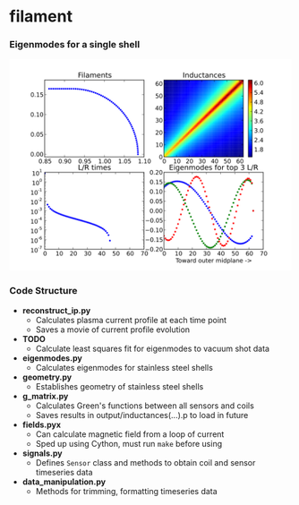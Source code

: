 # filament

### Eigenmodes for a single shell

![](resources/eigenmodes.svg)


### Code Structure

- __reconstruct_ip.py__
	- Calculates plasma current profile at each time point
	- Saves a movie of current profile evolution
- __TODO__
	- Calculate least squares fit for eigenmodes to vacuum shot data
- __eigenmodes.py__
	- Calculates eigenmodes for stainless steel shells
- __geometry.py__
	- Establishes geometry of stainless steel shells
- __g_matrix.py__
	- Calculates Green's functions between all sensors and coils
	- Saves results in output/inductances(...).p to load in future
- __fields.pyx__
	- Can calculate magnetic field from a loop of current
	- Sped up using Cython, must run `make` before using 
- __signals.py__
	- Defines `Sensor` class and methods to obtain coil and sensor timeseries data
- __data_manipulation.py__
	- Methods for trimming, formatting timeseries data

